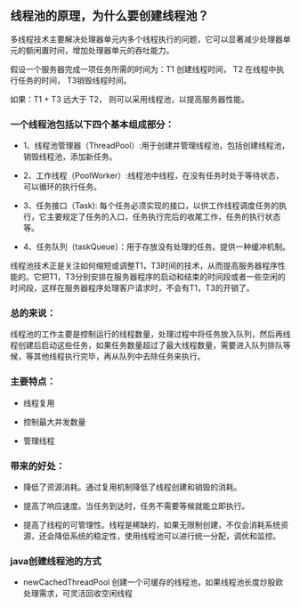 <h2>线程池的原理，为什么要创建线程池？</h2>

多线程技术主要解决处理器单元内多个线程执行的问题，它可以显著减少处理器单元的额闲置时间，增加处理器单元的吞吐能力。

假设一个服务器完成一项任务所需的时间为：T1 创建线程时间， T2 在线程中执行任务的时间， T3销毁线程时间。

如果：T1 + T3 远大于 T2， 则可以采用线程池，以提高服务器性能。

<h3>一个线程池包括以下四个基本组成部分：</h3>

+ 1、线程池管理器（ThreadPool）:用于创建并管理线程池，包括创建线程池，销毁线程池，添加新任务。

+ 2、工作线程（PoolWorker）:线程池中线程，在没有任务时处于等待状态，可以循环的执行任务。

+ 3、任务接口（Task): 每个任务必须实现的接口，以供工作线程调度任务的执行，它主要规定了任务的入口，任务执行完后的收尾工作，任务的执行状态等。

+ 4、任务队列（taskQueue）：用于存放没有处理的任务。提供一种缓冲机制。

线程池技术正是关注如何缩短或调整T1，T3时间的技术，从而提高服务器程序性能的。它把T1，T3分别安排在服务器程序的启动和结束的时间段或者一些空闲的时间段，这样在服务器程序处理客户请求时，不会有T1，T3的开销了。

<h3>总的来说：</h3>

线程池的工作主要是控制运行的线程数量，处理过程中将任务放入队列，然后再线程创建后启动这些任务，如果任务数量超过了最大线程数量，需要进入队列排队等候，等其他线程执行完毕，再从队列中去除任务来执行。

<h3>主要特点：</h3>

- 线程复用

- 控制最大并发数量

- 管理线程

<h3>带来的好处：</h3>

- 降低了资源消耗。通过复用机制降低了线程创建和销毁的消耗。

- 提高了响应速度。当任务到达时，任务不需要等候就能立即执行。

- 提高了线程的可管理性。线程是稀缺的，如果无限制创建，不仅会消耗系统资源，还会降低系统的稳定性，使用线程池可以进行统一分配，调优和监控。

<h3>java创建线程池的方式</h3>

- newCachedThreadPool 创建一个可缓存的线程池，如果线程池长度炒股欧处理需求，可灵活回收空闲线程